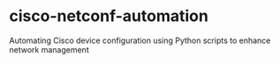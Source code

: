 # cisco-netconf-automation
Automating Cisco device configuration using Python scripts to enhance network management
